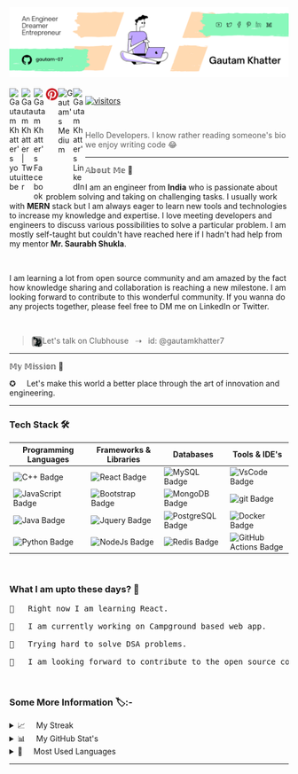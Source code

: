 
<img src="/banner.png">
 <br> <br>
 
   
<a href="https://www.youtube.com/channel/UCY9Rc7oBWZZXExtgJcsQluA">
<img align="left" alt="Gautam Khatter's youtube" width="22px" src="https://raw.githubusercontent.com/peterthehan/peterthehan/master/assets/youtube.svg" title="YouTube" />
 
<a href="https://twitter.com/GautamKhatter7">
<img align="left" alt="Gautam Khatter | Twitter" width="22px" src="https://raw.githubusercontent.com/peterthehan/peterthehan/master/assets/twitter.svg" title="Twitter" />
   
<a href="https://www.facebook.com/itsgautamkhatter">
<img align="left" alt="Gautam Khatter's Facebook" width="22px" src="https://raw.githubusercontent.com/peterthehan/peterthehan/master/assets/facebook.svg" title="Facebook" />
 
<a href="https://in.pinterest.com/gautam_7/_created/">
<img align="left" alt="Gautam Khatter's pinterest" width="22px" src="/pinterest.svg" title="Pinterest" />
 
<a href ="https://gautam-7.medium.com/">
<img align="left" alt="Gautam's Medium" width="27px" src="https://edent.github.io/SuperTinyIcons/images/svg/medium.svg" title="Medium" />
        
<a href="https://www.linkedin.com/in/gautamkhatter7">
<img align="left" alt="Gautam Khatter's LinkedIn" width="22px" src="https://raw.githubusercontent.com/peterthehan/peterthehan/master/assets/linkedin.svg" title="LinkedIn" />
 
![visitors](https://visitor-badge.laobi.icu/badge?page_id=gautam-07.gautam-07) 
</a>

<br>

<p> 
 
> Hello Developers. I know rather reading someone's bio we enjoy writing code 😂
 
</p>
 
 <hr>
 
 𝔸𝕓𝕠𝕦𝕥 𝕄𝕖 👋
 
 
 <p>
I am an engineer from <b>India</b> who is passionate about problem solving and taking on challenging tasks. I usually work with <b>MERN</b> stack but I am always eager to learn new tools and technologies to increase my knowledge and expertise. I love meeting developers and engineers to discuss various possibilities to solve a particular problem. I am mostly self-taught but couldn't have reached here if I hadn't had help from my mentor <b>Mr. Saurabh Shukla</b>.
</p>
 
<br> 
 <p>
 I am learning a lot from open source community and am amazed by the fact how knowledge sharing and collaboration is reaching a new milestone. I am looking forward to contribute to this wonderful community. If you wanna do any projects together, please feel free to DM me on LinkedIn or Twitter.
</p>
 <br>
<p>
 
>  <img align="left" width="20px" title="Clubhouse" src="clubhouse.png_large"> Let's talk on Clubhouse &nbsp; ⇢ &nbsp; id: @gautamkhatter7 
</p>
 <hr>

<p> 
𝕄𝕪 𝕄𝕚𝕤𝕤𝕚𝕠𝕟 🚀
  
 ✪ &nbsp; &nbsp; Let's make this world a better place through the art of innovation and engineering.
 </p>
<hr>

<h3>Tech Stack 🛠</h3>


 
 |Programming Languages|Frameworks & Libraries| Databases|Tools & IDE's|
 |----|----|----|----|
 |![C++ Badge](https://img.shields.io/badge/-C++-00599C?style=flat-square&logo=c%2B%2B&logoColor=white&color=3776AB)|![React Badge](https://img.shields.io/badge/-React-4FC08D?style=flat-square&logo=react&logoColor=white&color=4FC08D)|![MySQL Badge](https://img.shields.io/badge/-MySQL-4479A1?style=flat-square&logo=MySQL&logoColor=white&color=4479A1)|![VsCode Badge](https://img.shields.io/badge/-VsCode-000?style=flat-square&logo=VsCode&logoColor=white&color=0769AD)|
 ![JavaScript Badge](https://img.shields.io/badge/-JavaScript-F7DF1E?style=flat-square&logo=JavaScript&logoColor=000&color=F7DF1E)| ![Bootstrap Badge](https://img.shields.io/badge/-Bootstrap-7952B3?style=flat-square&logo=Bootstrap&logoColor=white&color=7952B3)|![MongoDB Badge](https://img.shields.io/badge/-MongoDB-47A248?style=flat-square&logo=MongoDB&logoColor=white&color=47A248)|![git Badge](https://img.shields.io/badge/-git-F05032?style=flat-square&logo=git&logoColor=white&color=F05032)|
![Java Badge](https://img.shields.io/badge/-Java-F7DF1E?style=flat-square&logo=Java&logoColor=white&color=3776AB)|![Jquery Badge](https://img.shields.io/badge/-Jquery-0769AD?style=flat-square&logo=Jquery&logoColor=white&color=0769AD)|![PostgreSQL Badge](https://img.shields.io/badge/-PostgreSQL-336791?style=flat-square&logo=PostgreSQL&logoColor=white&color=336791)|![Docker Badge](https://img.shields.io/badge/-Docker-2496ED?style=flat-square&logo=Docker&logoColor=white&color=2496ED)|
![Python Badge](https://img.shields.io/badge/-Python-F7DF1E?style=flat-square&logo=Python&logoColor=000&color=F7DF1E)|![NodeJs Badge](https://img.shields.io/badge/-Node.js-7952B3?style=flat-square&logo=Node.js&logoColor=white&color=7952B3)|![Redis Badge](https://img.shields.io/badge/-Redis-DC382D?style=flat-square&logo=Redis&logoColor=white&color=DC382D)|![GitHub Actions Badge](https://img.shields.io/badge/-GitHub%20Actions-2088FF?style=flat-square&logo=GitHub%20Actions&logoColor=white&color=2088FF)|
 


 <br>

<h3>What I am upto these days? 😬</h3>
 
<pre>
🔸   Right now I am learning React.
 
🔸   I am currently working on Campground based web app.
 
🔸   Trying hard to solve DSA problems.
 
🔸   I am looking forward to contribute to the open source community.
</pre>

   <br>

<h3>Some More Information 🏷:-</h3>
 
 <details>
 <summary> 📈  &nbsp;  &nbsp; My Streak</summary>
  
  <br>
  
  [![GitHub Streak](http://github-readme-streak-stats.herokuapp.com?user=gautam-07&theme=dracula&hide_border=true)](https://git.io/streak-stats)
</details>
 
 
  <details>
  <summary> 📊  &nbsp;  &nbsp; My GitHub Stat's</summary>
  
  <br>
  
 [![Gautam's GitHub stats](https://github-readme-stats.vercel.app/api?username=gautam-07&show_icons=true&theme=dracula&count_private=true)](https://github.com/anuraghazra/github-readme-stats)
 </details>



 <details>
 <summary> 🧮  &nbsp;  &nbsp; Most Used Languages</summary>
  
  <br>
  
[![Top Langs](https://github-readme-stats.vercel.app/api/top-langs/?username=gautam-07&layout=compact&theme=dracula&width=600px)](https://github.com/anuraghazra/github-readme-stats)
</details>
 
 <hr>
 


 

 

 



 
 
 
 













